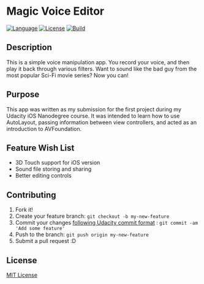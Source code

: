 # Magic Voice Editor

[![Language](http://img.shields.io/badge/language-swift-brightgreen.svg?style=flat)](https://developer.apple.com/swift)
[![License](https://img.shields.io/github/license/mashape/apistatus.svg)](LICENSE.txt)
[![Build](https://img.shields.io/badge/Magic%20Voice%20Editor-v%200.9-blue.svg)](http://www.blaumagier.com)

## Description

This is a simple voice manipulation app.  You record your voice, and then play it back through various filters.  Want to sound like the bad guy from the most popular Sci-Fi movie series?  Now you can!

## Purpose
This app was written as my submission for the first project during my Udacity iOS Nanodegree course.  It was intended to learn how to use AutoLayout, passing information between view controllers, and acted as an introduction to AVFoundation.

## Feature Wish List

- 3D Touch support for iOS version
- Sound file storing and sharing
- Better editing controls

## Contributing
1. Fork it!
2. Create your feature branch: `git checkout -b my-new-feature`
3. Commit your changes [following Udacity commit format](http://udacity.github.io/git-styleguide/) : `git commit -am 'Add some feature'`
4. Push to the branch: `git push origin my-new-feature`
5. Submit a pull request :D

## License
[MIT License](Tip-Calculator/LICENSE.txt)
